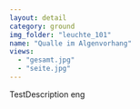 ```yaml
---
layout: detail
category: ground
img_folder: "leuchte_101"
name: "Qualle im Algenvorhang"
views:
  - "gesamt.jpg"
  - "seite.jpg" 
---
```


TestDescription eng